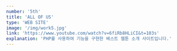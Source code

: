 ```yaml
---
number: '5th'
title: 'ALL OF US'
type: 'WEB SITE'
image: '/img/work5.jpg'
link: 'https://www.youtube.com/watch?v=6fiRb8HLiCI&t=103s'
explanation: 'PHP를 사용하여 기능을 구현한 베스트 웹툰 소개 사이트입니다.'
---
```

